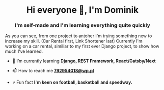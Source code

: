 <h1 align="center">Hi everyone 👋, I'm Dominik</h1>
<h3 align="center">I'm self-made and I'm learning everything quite quickly</h3>

As you can see, from one project to antoher I'm trying something new to increase my skill. (Car Rental first, Link Shortener last)
Currently I'm working on a car rental, similiar to my first ever Django project, to show how much I've learned.

- 🌱 I’m currently learning **Django, REST Framework, React/Gatsby/Next**

- 📫 How to reach me **792954018@wp.pl**

- ⚡ Fun fact **I'm keen on football, basketball and speedway.**
